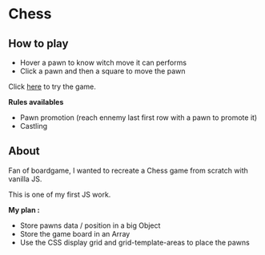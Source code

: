 # Chess

## How to play

-   Hover a pawn to know witch move it can performs
-   Click a pawn and then a square to move the pawn

Click [here](https://pierreyvesflamand.github.io/Chess/) to try the game.

**Rules availables**

-   Pawn promotion (reach ennemy last first row with a pawn to promote it)
-   Castling

## About

Fan of boardgame, I wanted to recreate a Chess game from scratch with vanilla JS.

This is one of my first JS work.

**My plan :**

-   Store pawns data / position in a big Object
-   Store the game board in an Array
-   Use the CSS display grid and grid-template-areas to place the pawns
